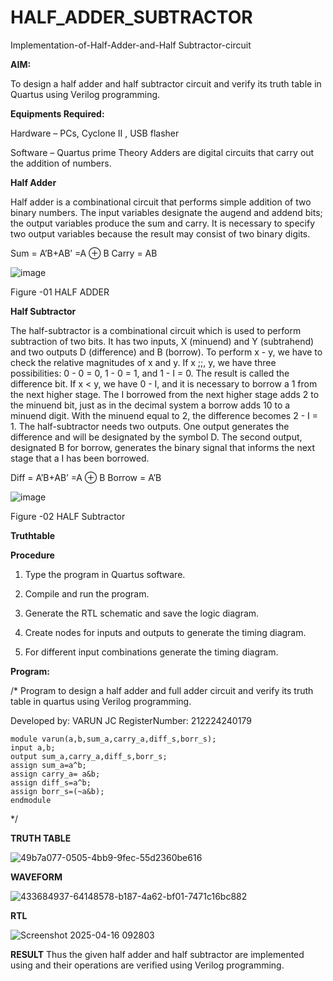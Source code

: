 # HALF_ADDER_SUBTRACTOR

Implementation-of-Half-Adder-and-Half Subtractor-circuit

**AIM:**

To design a half adder and half subtractor circuit and verify its truth table in Quartus using Verilog programming.

**Equipments Required:**

Hardware – PCs, Cyclone II , USB flasher 

Software – Quartus prime Theory Adders are digital circuits that carry out the addition of numbers.

**Half Adder**

Half adder is a combinational circuit that performs simple addition of two binary numbers. The input variables designate the augend and addend bits; the output variables produce the sum and carry. It is necessary to specify two output variables because the result may consist of two binary digits.

Sum = A’B+AB’ =A ⊕ B Carry = AB

![image](https://github.com/naavaneetha/HALF_ADDER_SUBTRACTOR/assets/154305477/bd4a0b2c-cdbc-4184-ab08-81578f121e1f)

Figure -01 HALF ADDER

**Half Subtractor**

The half-subtractor is a combinational circuit which is used to perform subtraction of two bits. It has two inputs, X (minuend) and Y (subtrahend) and two outputs D (difference) and B (borrow). To perform x - y, we have to check the relative magnitudes of x and y. If x ;;, y, we have three possibilities: 0 - 0 = 0, 1 - 0 = 1, and 1 - I = 0. The result is called the difference bit. If x < y, we have 0 - I, and it is necessary to borrow a 1 from the next higher stage. The I borrowed from the next higher stage adds 2 to the minuend bit, just as in the decimal system a borrow adds 10 to a minuend digit. With the minuend equal to 2, the difference becomes 2 - I = 1. The half-subtractor needs two outputs. One output generates the difference and will be designated by the symbol D. The second output, designated B for borrow, generates the binary signal that informs the next stage that a I has been borrowed. 

Diff = A’B+AB’ =A ⊕ B
Borrow = A’B

 ![image](https://github.com/naavaneetha/HALF_ADDER_SUBTRACTOR/assets/154305477/d76b099c-513f-4e7c-843a-e2fd028a531a)

Figure -02 HALF Subtractor

**Truthtable**

**Procedure**

1.	Type the program in Quartus software.

2.	Compile and run the program.

3.	Generate the RTL schematic and save the logic diagram.

4.	Create nodes for inputs and outputs to generate the timing diagram.

5.	For different input combinations generate the timing diagram.


**Program:**

/* Program to design a half adder and full adder circuit and verify its truth table in quartus using Verilog programming.

Developed by: VARUN JC RegisterNumber: 212224240179
```
module varun(a,b,sum_a,carry_a,diff_s,borr_s);
input a,b;
output sum_a,carry_a,diff_s,borr_s;
assign sum_a=a^b;
assign carry_a= a&b;
assign diff_s=a^b;
assign borr_s=(~a&b);
endmodule
```
*/

**TRUTH TABLE**

![49b7a077-0505-4bb9-9fec-55d2360be616](https://github.com/user-attachments/assets/3b47626c-0ddc-4599-8aa9-002fe9d056b6)


**WAVEFORM**

![433684937-64148578-b187-4a62-bf01-7471c16bc882](https://github.com/user-attachments/assets/2ff583dd-1726-4ee2-a68f-744209667bd4)


**RTL**

![Screenshot 2025-04-16 092803](https://github.com/user-attachments/assets/12b0842f-a010-43b9-8306-3f7742009596)

**RESULT**
Thus the given half adder and half subtractor are implemented using and their operations are verified using Verilog programming.


